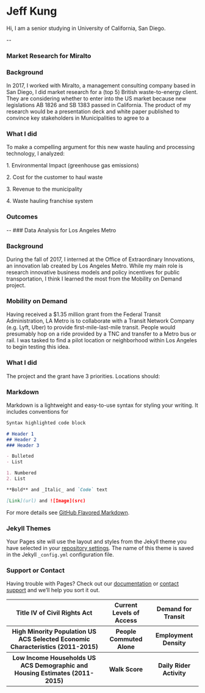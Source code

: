 # Jeff Kung
Hi, I am a senior studying in University of California, San Diego. 


--
### Market Research for Miralto

<h3>Background</h3>
<p>In 2017, I worked with Miralto, a management consulting company based in San Diego, I did market research for a (top 5) British waste-to-energy client. They are considering whether to enter into the US market because new legislations AB 1826 and SB 1383 passed in California. The product of my research would be a presentation deck and white paper published to convince key stakeholders in Municipalities to agree to a </p>
  
<h3>What I did</h3>  
<p>To make a compelling argument for this new waste hauling and processing technology, I analyzed:</p>
<p>1. Environmental Impact (greenhouse gas emissions)</p>
<p>2. Cost for the customer to haul waste</p>
<p>3. Revenue to the municipality </p>
<p>4. Waste hauling franchise system</p>

<h3>Outcomes</h3>
--
### Data Analysis for Los Angeles Metro

<h3>Background</h3>
<p>During the fall of 2017, I interned at the Office of Extraordinary Innovations, an innovation lab created by Los Angeles Metro. While my main role is research innovative business models and policy incentives for public transportation, I think I learned the most from the Mobility on Demand project. </p>

<h3>Mobility on Demand</h3>
<p>Having received a $1.35 million grant from the Federal Transit Administration, LA Metro is to collaborate with a Transit Network Company (e.g. Lyft, Uber) to provide first-mile-last-mile transit. People would presumably hop on a ride provided by a TNC and transfer to a Metro bus or rail. I was tasked to find a pilot location or neighborhood within Los Angeles to begin testing this idea.</p>

<h3>What I did</h3>
<p>The project and the grant have 3 priorities. Locations should:</p>

<table>
    <thead>
        <tr>
        <th>Title IV of Civil Rights Act</th>
        <th>Current Levels of Access</th>
        <th>Demand for Transit</th>
        </tr>
    </thead>
    <tr>
        <th>High Minority Population
            US ACS Selected Economic Characteristics (2011-2015)
        </th>
        <th>People Commuted Alone</th>
        <th>Employment Density</th>
    </tr>
    <tr>
        <th>Low Income Households
            US ACS Demographic and Housing Estimates (2011-2015)</th>
        <th>Walk Score</th>
        <th>Daily Rider Activity</th>
    </tr>

### Markdown

Markdown is a lightweight and easy-to-use syntax for styling your writing. It includes conventions for

```markdown
Syntax highlighted code block

# Header 1
## Header 2
### Header 3

- Bulleted
- List

1. Numbered
2. List

**Bold** and _Italic_ and `Code` text

[Link](url) and ![Image](src)
```

For more details see [GitHub Flavored Markdown](https://guides.github.com/features/mastering-markdown/).

### Jekyll Themes

Your Pages site will use the layout and styles from the Jekyll theme you have selected in your [repository settings](https://github.com/jeffreykung1/website/settings). The name of this theme is saved in the Jekyll `_config.yml` configuration file.

### Support or Contact

Having trouble with Pages? Check out our [documentation](https://help.github.com/categories/github-pages-basics/) or [contact support](https://github.com/contact) and we’ll help you sort it out.

